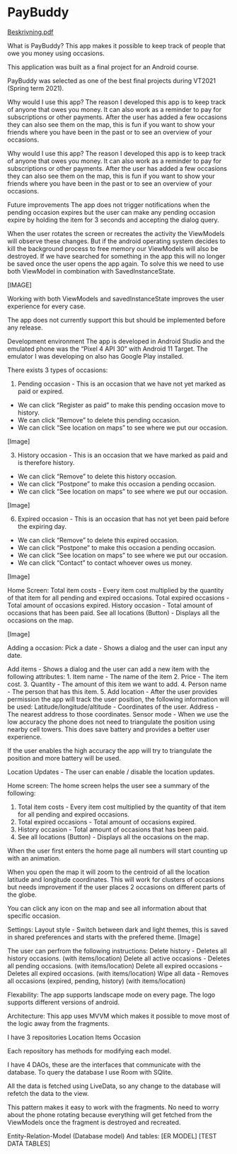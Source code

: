 # PayBuddy

[Beskrivning.pdf](https://github.com/ViggoLagerstedtEkholm/PayBuddy/files/6352163/Beskrivning.pdf)

What is PayBuddy?
This app makes it possible to keep track of people that owe you money using
occasions. 

This application was built as a final project for an Android course.

PayBuddy was selected as one of the best final projects during VT2021 (Spring term 2021).

Why would I use this app?
The reason I developed this app is to keep track of anyone that owes you money. It
can also work as a reminder to pay for subscriptions or other payments. After the
user has added a few occasions they can also see them on the map, this is fun if you
want to show your friends where you have been in the past or to see an overview of
your occasions.

Why would I use this app?
The reason I developed this app is to keep track of anyone that owes you money. It
can also work as a reminder to pay for subscriptions or other payments. After the
user has added a few occasions they can also see them on the map, this is fun if you
want to show your friends where you have been in the past or to see an overview of
your occasions.

Future improvements
The app does not trigger notifications when the pending occasion expires but the user can make any pending occasion expire by holding the item for 3 seconds and accepting the dialog query.

When the user rotates the screen or recreates the activity the ViewModels will observe these changes. But if the android operating system decides to kill the background process to free memory our ViewModels will also be destroyed. If we have searched for something in the app this will no longer be saved once the user opens the app again. To solve this we need to use both ViewModel in combination with SavedInstanceState.

[IMAGE]

Working with both ViewModels and savedInstanceState improves the user experience for every case.

The app does not currently support this but should be implemented before any release.

Development environment
The app is developed in Android Studio and the emulated phone was the “Pixel 4 API 30” with Android 11 Target. The emulator I was developing on also has Google Play installed.

There exists 3 types of occasions:
1. Pending occasion - This is an occasion that we have not yet marked as paid or expired. 
- We can click “Register as paid” to make this pending occasion move to history. 
- We can click “Remove” to delete this pending occasion.
- We can click “See location on maps” to see where we put our occasion.

[Image]

3. History occasion - This is an occasion that we have marked as paid and is therefore history.
- We can click “Remove” to delete this history occasion.
- We can click “Postpone” to make this occasion a pending occasion.
- We can click “See location on maps” to see where we put our occasion.

[Image]

6. Expired occasion - This is an occasion that has not yet been paid before the expiring day.
- We can click “Remove” to delete this expired occasion.
- We can click “Postpone” to make this occasion a pending occasion.
- We can click “See location on maps” to see where we put our occasion.
- We can click “Contact” to contact whoever owes us money.

[Image]

Home Screen:
Total item costs - Every item cost multiplied by the quantity of that item for all pending and expired occasions.
Total expired occasions - Total amount of occasions expired.
History occasion - Total amount of occasions that has been paid.
See all locations (Button) - Displays all the occasions on the map.

[Image]

Adding a occasion:
Pick a date - Shows a dialog and the user can input any date.

Add items - Shows a dialog and the user can add a new item with the following attributes:
            1. Item name -  The name of the item
            2. Price - The item cost.
            3. Quantity - The amount of this item we want to add.
            4. Person name - The person that has this item.
            5. 
Add location - After the user provides permission the app will track the user position, the following information will be used:
Latitude/longitude/altitude - Coordinates of the user.
Address - The nearest address to those coordinates.
Sensor mode - When we use the low accuracy the phone does not need to triangulate the position using nearby cell towers. This does save battery and provides a better user experience.

If the user enables the high accuracy the app will try to triangulate the position and more battery will be used.

Location Updates - The user can enable / disable the location updates.

Home screen:
The home screen helps the user see a summary of the following:
1. Total item costs - Every item cost multiplied by the quantity of that item for all pending and expired occasions.
2. Total expired occasions - Total amount of occasions expired.
3. History occasion - Total amount of occasions that has been paid.
4. See all locations (Button) - Displays all the occasions on the map.

When the user first enters the home page all numbers will start counting up with an animation. 

When you open the map it will zoom to the centroid of all the location latitude and longitude coordinates. This will work for clusters of occasions but needs improvement if the user places 2 occasions on different parts of the globe.

You can click any icon on the map and see all information about that specific occasion.

Settings:
Layout style - Switch between dark and light themes, this is saved in shared preferences and starts with the prefered theme.
[Image]

The user can perfrom the following instructions:
Delete history - Deletes all history occasions. (with items/location)
Delete all active occasions - Deletes all pending occasions. (with items/location)
Delete all expired occasions - Deletes all expired occasions. (with items/location)
Wipe all data - Removes all occasions (expired, pending, history) (with items/location)

Flexability:
The app supports landscape mode on every page.
The logo supports different versions of android.

Architecture:
This app uses MVVM which makes it possible to move most of the logic away from the fragments. 

I have 3 repositories
Location
Items 
Occasion 

Each repository has methods for modifying each model.

I have 4 DAOs, these are the interfaces that communicate with the database. To query the database I use Room with SQlite.

All the data is fetched using LiveData, so any change to the database will refetch the data to the view.

This pattern makes it easy to work with the fragments. No need to worry about the phone rotating because everything will get fetched from the ViewModels once the fragment is destroyed and recreated.

Entity-Relation-Model (Database model) And tables:
[ER MODEL]
[TEST DATA TABLES]
